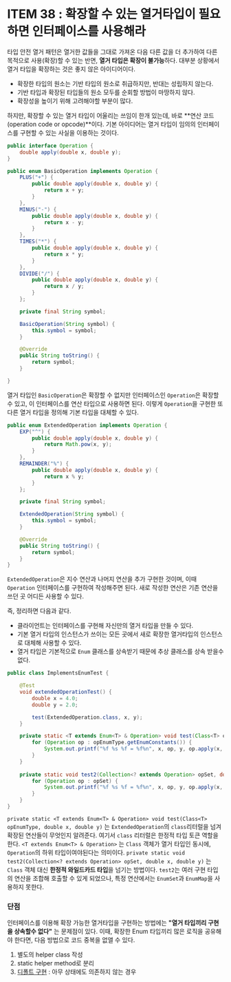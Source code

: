 # ITEM 38 : 확장할 수 있는 열거타입이 필요하면 인터페이스를 사용해라

타입 안전 열거 패턴은 열거한 값들을 그대로 가져온 다음 다른 값을 더 추가하여 다른 목적으로 사용(확장)할 수 있는 반면, **열거 타입은 확장이 불가능**하다. 대부분 상황에서 열거 타입을 확장하는 것은 좋지 않은 아이디어이다.

- 확장한 타입의 원소는 기반 타입의 원소로 취급하지만, 반대는 성립하지 않는다.
- 기반 타입과 확장된 타입들의 원소 모두를 순회할 방법이 마땅하지 않다.
- 확장성을 높이기 위해 고려해야할 부분이 많다.

하지만, 확장할 수 있는 열거 타입이 어울리는 쓰임이 한개 있는데, 바로 **연산 코드(operation code or opcode)**이다. 기본 아이디어는 열거 타입이 임의의 인터페이스를 구현할 수 있는 사실을 이용하는 것이다.

```java
public interface Operation {
    double apply(double x, double y);
}
```

```java
public enum BasicOperation implements Operation {
    PLUS("+") {
        public double apply(double x, double y) {
            return x + y;
        }
    },
    MINUS("-") {
        public double apply(double x, double y) {
            return x - y;
        }
    },
    TIMES("*") {
        public double apply(double x, double y) {
            return x * y;
        }
    },
    DIVIDE("/") {
        public double apply(double x, double y) {
            return x / y;
        }
    };

    private final String symbol;

    BasicOperation(String symbol) {
        this.symbol = symbol;
    }

    @Override
    public String toString() {
        return symbol;
    }

}
```

열거 타입인 `BasicOperation`은 확장할 수 없지만 인터페이스인 `Operation`은 확장할 수 있고, 이 인터페이스를 연산 타입으로 사용하면 된다. 이렇게 `Operation`을 구현한 또 다른 열거 타입을 정의해 기본 타입을 대체할 수 있다.

```java
public enum ExtendedOperation implements Operation {
    EXP("^") {
        public double apply(double x, double y) {
            return Math.pow(x, y);
        }
    },
    REMAINDER("%") {
        public double apply(double x, double y) {
            return x % y;
        }
    };

    private final String symbol;

    ExtendedOperation(String symbol) {
        this.symbol = symbol;
    }

    @Override
    public String toString() {
        return symbol;
    }
}
```

`ExtendedOperation`은 지수 연산과 나머지 연산을 추가 구현한 것이며, 이때 `Operation` 인터페이스를 구현하여 작성해주면 된다. 새로 작성한 연산은 기존 연산을 쓰던 곳 어디든 사용할 수 있다.

즉, 정리하면 다음과 같다.

- 클라이언트는 인터페이스를 구현해 자신만의 열거 타입을 만들 수 있다.
- 기본 열거 타입의 인스턴스가 쓰이는 모든 곳에서 새로 확장한 열거타입의 인스턴스로 대체해 사용할 수 있다.
- 열거 타입은 기본적으로 `Enum` 클래스를 상속받기 때문에 추상 클래스를 상속 받을수 없다.

```java
public class ImplementsEnumTest {

    @Test
    void extendedOperationTest() {
        double x = 4.0;
        double y = 2.0;

        test(ExtendedOperation.class, x, y);
    }

    private static <T extends Enum<T> & Operation> void test(Class<T> opEnumType, double x, double y) {
        for (Operation op : opEnumType.getEnumConstants()) {
            System.out.printf("%f %s %f = %f%n", x, op, y, op.apply(x, y));
        }
    }
  
    private static void test2(Collection<? extends Operation> opSet, double x, double y) {
        for (Operation op : opSet) {
            System.out.printf("%f %s %f = %f%n", x, op, y, op.apply(x, y));
        }
    }
}
```

`private static <T extends Enum<T> & Operation> void test(Class<T> opEnumType, double x, double y)` 는 `ExtendedOperation`의 `class`리터럴을 넘겨 확장된 연산들이 무엇인지 알려준다. 여기서 `class` 리터럴은 한정적 타입 토큰 역할을 한다.
`<T extends Enum<T> & Operation>` 는 `Class` 객체가 열거 타입인 동시에, `Operation`의 하위 타입이여야된다는 의미이다.
`private static void test2(Collection<? extends Operation> opSet, double x, double y)` 는 `Class` 객체 대신 **한정적 와일드카드 타입**을 넘기는 방법이다. `test2`는 여러 구현 타입의 연산을 조합해 호출할 수 있게 되었으나, 특정 연산에서는 `EnumSet`과 `EnumMap`을 사용하지 못한다.

### 단점

인터페이스를 이용해 확장 가능한 열거타입을 구현하는 방법에는 **"열거 타입끼리 구현을 상속할수 없다"** 는 문제점이 있다.
이때, 확장한 Enum 타입끼리 많은 로직을 공유해야 한다면, 다음 방법으로 코드 중복을 없앨 수 있다.

1. 별도의 helper class 작성
2. static helper method로 분리
3. [디폴트 구현](https://github.com/dh00023/TIL/blob/master/Java/effective_java/2021-02-13-prefer-interface.md) : 아무 상태에도 의존하지 않는 경우